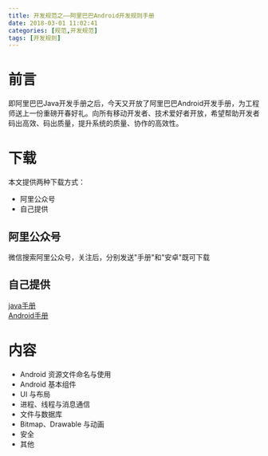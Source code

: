 ```yaml
---
title: 开发规范之——阿里巴巴Android开发规则手册
date: 2018-03-01 11:02:41
categories: [规范,开发规范]
tags: [开发规则]
---
```

# 前言 
即阿里巴巴Java开发手册之后，今天又开放了阿里巴巴Android开发手册，为工程师送上一份重磅开春好礼。向所有移动开发者、技术爱好者开放，希望帮助开发者码出高效、码出质量，提升系统的质量、协作的高效性。
<!--more-->  
# 下载  
本文提供两种下载方式： 
 
- 阿里公众号 
- 自己提供

## 阿里公众号  
微信搜索阿里公众号，关注后，分别发送"手册"和"安卓"既可下载
## 自己提供 
[java手册][1]  
[Android手册][2]
# 内容 

- Android 资源文件命名与使用
- Android 基本组件
- UI 与布局
- 进程、线程与消息通信
- 文件与数据库
- Bitmap、Drawable 与动画
- 安全
- 其他



[1]: http://p4w6e4v3i.bkt.clouddn.com/java%E6%89%8B%E5%86%8C.pdf
[2]: http://p4w6e4v3i.bkt.clouddn.com/Android1_0_0.pdf